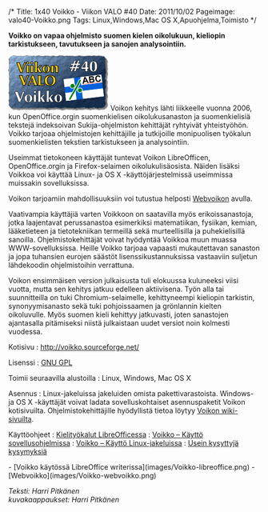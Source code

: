 /*
Title: 1x40 Voikko - Viikon VALO #40
Date: 2011/10/02
Pageimage: valo40-Voikko.png
Tags: Linux,Windows,Mac OS X,Apuohjelma,Toimisto
*/

**Voikko on vapaa ohjelmisto suomen kielen oikolukuun, kieliopin
tarkistukseen, tavutukseen ja sanojen analysointiin.**

![](images/valo40-Voikko.png "fig:valo40-Voikko.png")
Voikon kehitys lähti liikkeelle vuonna 2006, kun OpenOffice.orgin
suomenkielisen oikolukusanaston ja suomenkielisiä tekstejä indeksoivan
Sukija-ohjelmiston kehittäjät ryhtyivät yhteistyöhön. Voikko tarjoaa
ohjelmistojen kehittäjille ja tutkijoille monipuolisen työkalun
suomenkielisten tekstien tarkistukseen ja analysointiin.

Useimmat tietokoneen käyttäjät tuntevat Voikon LibreOfficen,
OpenOffice.orgin ja Firefox-selaimen oikolukulisäosista. Näiden lisäksi
Voikkoa voi käyttää Linux- ja OS X -käyttöjärjestelmissä useimmissa
muissakin sovelluksissa.

Voikon tarjoamiin mahdollisuuksiin voi tutustua helposti
[Webvoikon](http://joukahainen.puimula.org/webvoikko/spell) avulla.

Vaativampia käyttäjiä varten Voikkoon on saatavilla myös
erikoissanastoja, jotka laajentavat perussanastoa esimerkiksi
matematiikan, fysiikan, kemian, lääketieteen ja tietotekniikan termeillä
sekä murteellisilla ja puhekielisillä sanoilla. Ohjelmistokehittäjät
voivat hyödyntää Voikkoa muun muassa WWW-sovelluksissa. Heille Voikko
tarjoaa vapaasti mukautettavan sanaston ja jopa tuhansien eurojen
säästöt lisenssikustannuksissa vastaaviin suljetun lähdekoodin
ohjelmistoihin verrattuna.

Voikon ensimmäisen version julkaisusta tuli elokuussa kuluneeksi viisi
vuotta, mutta sen kehitys jatkuu edelleen aktiivisena. Työn alla tai
suunnitteilla on tuki Chromium-selaimelle, kehittyneempi kieliopin
tarkistin, synonyymisanasto sekä tuki pohjoissaamen ja grönlannin
kielten oikoluvulle. Myös suomen kieli kehittyy jatkuvasti, joten
sanastojen ajantasalla pitämiseksi niistä julkaistaan uudet versiot noin
kolmesti vuodessa.

Kotisivu
:   <http://voikko.sourceforge.net/>

Lisenssi
:   [GNU GPL](GNU_GPL)

Toimii seuraavilla alustoilla
:   Linux, Windows, Mac OS X

Asennus
:   Linux-jakeluissa jakeluiden omista pakettivarastoista. Windows- ja
    OS X -käyttäjät voivat ladata sovelluskohtaiset asennuspaketit
    Voikon kotisivuilta. Ohjelmistokehittäjille hyödyllistä tietoa
    löytyy [Voikon
    wiki-sivuilta](http://sourceforge.net/apps/trac/voikko/wiki).

Käyttöohjeet
:   [Kielityökalut
    LibreOfficessa](http://voikko.sourceforge.net/ooo-kielityokalut.html)
:   [Voikko – Käyttö
    sovellusohjelmissa](http://voikko.sourceforge.net/sovellukset.html)
:   [Voikko – Käyttö
    Linux-jakeluissa](http://voikko.sourceforge.net/linux-jakelut.html)
:   [Usein kysyttyjä kysymyksiä](http://voikko.sourceforge.net/faq.html)

<div class="psgallery" markdown="1">
-   [Voikko käytössä LibreOffice writerissa](images/Voikko-libreoffice.png)
-   [Webvoikko](images/Voikko-webvoikko.png)
</div>

*Teksti: Harri Pitkänen* <br />
*kuvakaappaukset: Harri Pitkänen*
